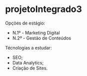# projetoIntegrado3

Opções de estágio: 
- N.1º - Marketing Digital
- N.2º - Gestão de Conteúdos

Técnologias a estudar:
- SEO;
- Data Analytics;
- Criação de Sites.

